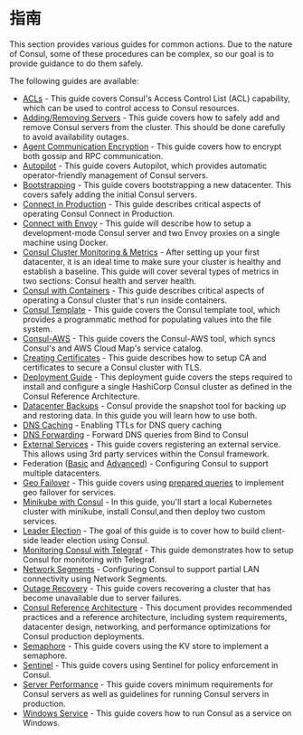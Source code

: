 # 指南

This section provides various guides for common actions. Due to the nature of Consul, some of these procedures can be complex, so our goal is to provide guidance to do them safely.

The following guides are available:

* [ACLs](https://learn.hashicorp.com/consul/advanced/day-1-operations/acl-guide) - This guide covers Consul's Access Control List \(ACL\) capability, which can be used to control access to Consul resources.
* [Adding/Removing Servers](https://learn.hashicorp.com/consul/day-2-operations/advanced-operations/servers) - This guide covers how to safely add and remove Consul servers from the cluster. This should be done carefully to avoid availability outages.
* [Agent Communication Encryption](https://learn.hashicorp.com/consul/advanced/day-1-operations/agent-encryption) - This guide covers how to encrypt both gossip and RPC communication.
* [Autopilot](https://learn.hashicorp.com/consul/day-2-operations/advanced-operations/autopilot) - This guide covers Autopilot, which provides automatic operator-friendly management of Consul servers.
* [Bootstrapping](https://www.consul.io/docs/guides/bootstrapping.html) - This guide covers bootstrapping a new datacenter. This covers safely adding the initial Consul servers.
* [Connect in Production](https://www.consul.io/docs/guides/connect-production.html) - This guide describes critical aspects of operating Consul Connect in Production.
* [Connect with Envoy](https://www.consul.io/docs/guides/connect-envoy.html) - This guide will describe how to setup a development-mode Consul server and two Envoy proxies on a single machine using Docker.
* [Consul Cluster Monitoring & Metrics](https://learn.hashicorp.com/consul/advanced/day-1-operations/monitoring) - After setting up your first datacenter, it is an ideal time to make sure your cluster is healthy and establish a baseline. This guide will cover several types of metrics in two sections: Consul health and server health.
* [Consul with Containers](https://www.consul.io/docs/guides/consul-containers.html) - This guide describes critical aspects of operating a Consul cluster that's run inside containers.
* [Consul Template](https://www.consul.io/docs/guides/consul-template.html) - This guide covers the Consul template tool, which provides a programmatic method for populating values into the file system.
* [Consul-AWS](https://www.consul.io/docs/guides/consul-aws.html) - This guide covers the Consul-AWS tool, which syncs Consul's and AWS Cloud Map's service catalog.
* [Creating Certificates](https://learn.hashicorp.com/consul/advanced/day-1-operations/certificates) - This guide describes how to setup CA and certificates to secure a Consul cluster with TLS.
* [Deployment Guide](https://learn.hashicorp.com/consul/advanced/day-1-operations/deployment-guide) - This deployment guide covers the steps required to install and configure a single HashiCorp Consul cluster as defined in the Consul Reference Architecture.
* [Datacenter Backups](https://learn.hashicorp.com/consul/advanced/day-1-operations/backup) - Consul provide the snapshot tool for backing up and restoring data. In this guide you will learn how to use both.
* [DNS Caching](https://learn.hashicorp.com/consul/day-2-operations/advanced-operations/dns-caching) - Enabling TTLs for DNS query caching
* [DNS Forwarding](https://www.consul.io/docs/guides/forwarding.html) - Forward DNS queries from Bind to Consul
* [External Services](https://www.consul.io/docs/guides/external.html) - This guide covers registering an external service. This allows using 3rd party services within the Consul framework.
* Federation \([Basic](https://www.consul.io/docs/guides/datacenters.html) and [Advanced](https://www.consul.io/docs/guides/areas.html)\) - Configuring Consul to support multiple datacenters.
* [Geo Failover](https://www.consul.io/docs/guides/geo-failover.html) - This guide covers using [prepared queries](https://www.consul.io/api/query.html) to implement geo failover for services.
* [Minikube with Consul](https://www.consul.io/docs/guides/minikube.html) - In this guide, you'll start a local Kubernetes cluster with minikube, install Consul,and then deploy two custom services.
* [Leader Election](https://www.consul.io/docs/guides/leader-election.html) - The goal of this guide is to cover how to build client-side leader election using Consul.
* [Monitoring Consul with Telegraf](https://www.consul.io/docs/guides/monitoring-telegraf.html) - This guide demonstrates how to setup Consul for monitoring with Telegraf.
* [Network Segments](https://www.consul.io/docs/guides/segments.html) - Configuring Consul to support partial LAN connectivity using Network Segments.
* [Outage Recovery](https://learn.hashicorp.com/consul/day-2-operations/advanced-operations/outage) - This guide covers recovering a cluster that has become unavailable due to server failures.
* [Consul Reference Architecture](https://learn.hashicorp.com/consul/advanced/day-1-operations/reference-architecture) - This document provides recommended practices and a reference architecture, including system requirements, datacenter design, networking, and performance optimizations for Consul production deployments.
* [Semaphore](https://www.consul.io/docs/guides/semaphore.html) - This guide covers using the KV store to implement a semaphore.
* [Sentinel](https://www.consul.io/docs/guides/sentinel.html) - This guide covers using Sentinel for policy enforcement in Consul.
* [Server Performance](https://www.consul.io/docs/guides/performance.html) - This guide covers minimum requirements for Consul servers as well as guidelines for running Consul servers in production.
* [Windows Service](https://www.consul.io/docs/guides/windows-guide.html) - This guide covers how to run Consul as a service on Windows.

